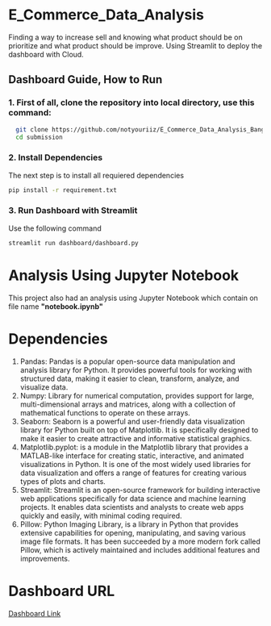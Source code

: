 # E_Commerce_Data_Analysis
Finding a way to increase sell and knowing what product should be on prioritize and what product should be improve. Using Streamlit to deploy the dashboard with Cloud.

## Dashboard Guide, How to Run
### 1. First of all, clone the repository into local directory, use this command:

```bash
  git clone https://github.com/notyouriiz/E_Commerce_Data_Analysis_Bangkit_Academy.git
  cd submission
  ```

### 2. Install Dependencies
  The next step is to install all requiered dependencies
  ```bash
  pip install -r requirement.txt
  ```
### 3. Run Dashboard with Streamlit
  Use the following command
  ```bash
  streamlit run dashboard/dashboard.py
  ```
# Analysis Using Jupyter Notebook
This project also had an analysis using Jupyter Notebook which contain on file name <b>"notebook.ipynb"</b>
# Dependencies
<ol>
  <li>Pandas: Pandas is a popular open-source data manipulation and analysis library for Python. It provides powerful tools for working with structured data, making it easier to clean, transform, analyze, and visualize data. </li>
  <li>Numpy: Library for numerical computation, provides support for large, multi-dimensional arrays and matrices, along with a collection of mathematical functions to operate on these arrays. </li>
  <li>Seaborn: Seaborn is a powerful and user-friendly data visualization library for Python built on top of Matplotlib. It is specifically designed to make it easier to create attractive and informative statistical graphics. </li>
  <li>Matplotlib.pyplot:  is a module in the Matplotlib library that provides a MATLAB-like interface for creating static, interactive, and animated visualizations in Python. It is one of the most widely used libraries for data visualization and offers a range of features for creating various types of plots and charts.</li>
  <li>Streamlit: Streamlit is an open-source framework for building interactive web applications specifically for data science and machine learning projects. It enables data scientists and analysts to create web apps quickly and easily, with minimal coding required.</li>
  <li>Pillow: Python Imaging Library, is a library in Python that provides extensive capabilities for opening, manipulating, and saving various image file formats. It has been succeeded by a more modern fork called Pillow, which is actively maintained and includes additional features and improvements.</li>
  </ol>

# Dashboard URL
[Dashboard Link](https://dashboardpy-66z3fjhemw3pqjyg6q6wcn.streamlit.app/)
